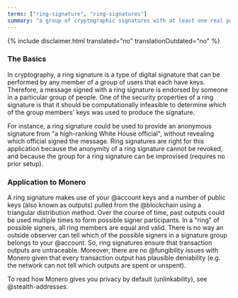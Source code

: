 ```yaml
---
terms: ["ring-signature", "ring-signatures"]
summary: "a group of cryptographic signatures with at least one real participant, but no way to tell which in the group is the real one as they all appear valid"
---
```


{% include disclaimer.html translated="no" translationOutdated="no" %}
### The Basics

In cryptography, a ring signature is a type of digital signature that can be performed by any member of a group of users that each have keys. Therefore, a message signed with a ring signature is endorsed by someone in a particular group of people. One of the security properties of a ring signature is that it should be computationally infeasible to determine *which* of the group members' keys was used to produce the signature.

For instance, a ring signature could be used to provide an anonymous signature from "a high-ranking White House official", without revealing which official signed the message. Ring signatures are right for this application because the anonymity of a ring signature cannot be revoked, and because the group for a ring signature can be improvised (requires no prior setup).

### Application to Monero

A ring signature makes use of your @account keys and a number of public keys (also known as outputs) pulled from the @blockchain using a triangular distribution method. Over the course of time, past outputs could be used multiple times to form possible signer participants. In a "ring" of possible signers, all ring members are equal and valid. There is no way an outside observer can tell which of the possible signers in a signature group belongs to your @account. So, ring signatures ensure that transaction outputs are untraceable. Moreover, there are no @fungibility issues with Monero given that every transaction output has plausible deniability (e.g. the network can not tell which outputs are spent or unspent).

To read how Monero gives you privacy by default (unlinkability), see @stealth-addresses.